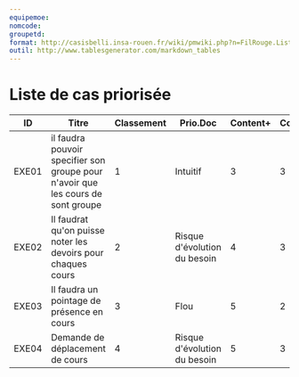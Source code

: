 ```yaml
---
equipemoe: 
nomcode: 
groupetd: 
format: http://casisbelli.insa-rouen.fr/wiki/pmwiki.php?n=FilRouge.ListeCasPriorisee
outil: http://www.tablesgenerator.com/markdown_tables
---
```

# Liste de cas priorisée

| ID    | Titre                                                                            | Classement | Prio.Doc                     | Content+ | Content- | Antécédents | Format | Maquette |
|-------|----------------------------------------------------------------------------------|------------|------------------------------|----------|----------|-------------|--------|----------|
| EXE01 | il faudra pouvoir specifier son groupe pour n'avoir que les cours de sont groupe | 1          | Intuitif                     | 3        | 3        | aucun       | COK    | 0        |
| EXE02 | Il faudrat qu'on puisse noter les devoirs pour chaques cours                     | 2          | Risque d'évolution du besoin | 4        | 3        | EXE01       | COK    | 1        |
| EXE03 | Il faudra un pointage de présence en cours                                       | 3          | Flou                         | 5        | 2        | aucun       | COK    | 0        |
| EXE04 | Demande de déplacement de cours                                                  | 4          | Risque d'évolution du besoin | 5        | 3        | EXE01       | COK    | 1        |

